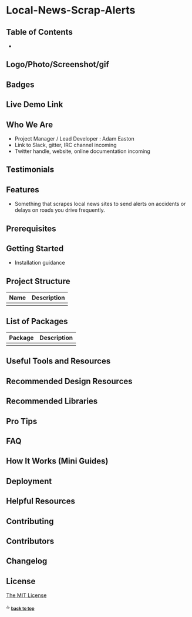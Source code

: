 # Local-News-Scrap-Alerts

## Table of Contents

- [](#)

## Logo/Photo/Screenshot/gif

## Badges

## Live Demo Link

## Who We Are

* Project Manager / Lead Developer : Adam Easton
* Link to Slack, gitter, IRC channel incoming
* Twitter handle, website, online documentation incoming

## Testimonials

## Features

* Something that scrapes local news sites to send alerts on accidents or delays on roads you drive frequently.

## Prerequisites

## Getting Started

* Installation guidance

## Project Structure

| Name                               | Description                                                  |
| ---------------------------------- | ------------------------------------------------------------ |
|                                    |                                                              |

## List of Packages

| Package                         | Description                                                           |
| ------------------------------- | --------------------------------------------------------------------- |
|                                 |                                                                       |

## Useful Tools and Resources

## Recommended Design Resources

## Recommended Libraries

## Pro Tips

## FAQ

## How It Works (Mini Guides)

## Deployment

## Helpful Resources

## Contributing

## Contributors

## Changelog

## License 

  [The MIT License](https://opensource.org/licenses/MIT)

:top: <sub>[**back to top**](#table-of-contents)</sub>
